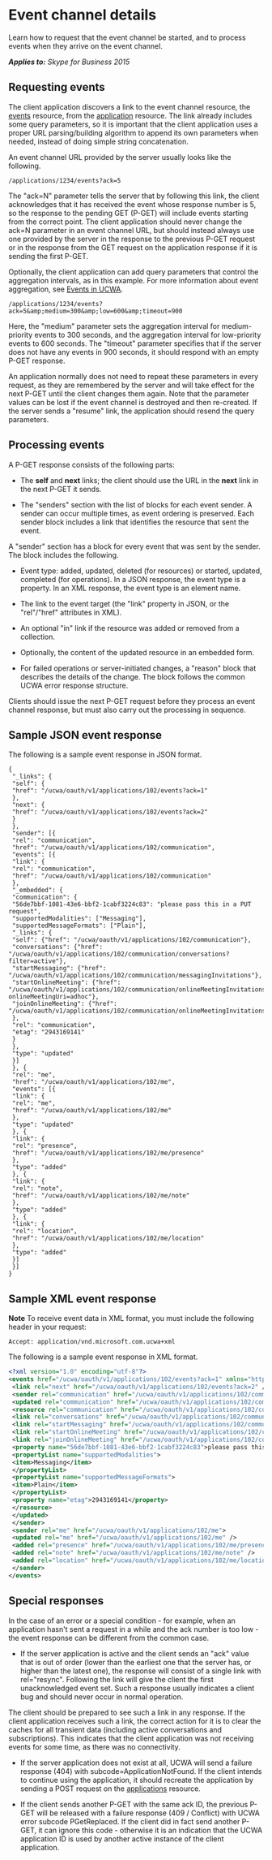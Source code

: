 
# Event channel details
Learn how to request that the event channel be started, and to process events when they arrive on the event channel.


 _**Applies to:** Skype for Business 2015_

## Requesting events
<a name="sectionSection0"> </a>

The client application discovers a link to the event channel resource, the [events](events_ref.md) resource, from the [application](application_ref.md) resource. The link already includes some query parameters, so it is important that the client application uses a proper URL parsing/building algorithm to append its own parameters when needed, instead of doing simple string concatenation.

An event channel URL provided by the server usually looks like the following.




```
/applications/1234/events?ack=5
```

The "ack=N" parameter tells the server that by following this link, the client acknowledges that it has received the event whose response number is 5, so the response to the pending GET (P-GET) will include events starting from the correct point. The client application should never change the ack=N parameter in an event channel URL, but should instead always use one provided by the server in the response to the previous P-GET request or in the response from the GET request on the application response if it is sending the first P-GET.

Optionally, the client application can add query parameters that control the aggregation intervals, as in this example. For more information about event aggregation, see [Events in UCWA](EventsInUCWA.md). 




```
/applications/1234/events?ack=5&amp;medium=300&amp;low=600&amp;timeout=900
```

Here, the "medium" parameter sets the aggregation interval for medium-priority events to 300 seconds, and the aggregation interval for low-priority events to 600 seconds. The "timeout" parameter specifies that if the server does not have any events in 900 seconds, it should respond with an empty P-GET response.

An application normally does not need to repeat these parameters in every request, as they are remembered by the server and will take effect for the next P-GET until the client changes them again. Note that the parameter values can be lost if the event channel is destroyed and then re-created. If the server sends a "resume" link, the application should resend the query parameters.


## Processing events
<a name="sectionSection1"> </a>

A P-GET response consists of the following parts:


- The **self** and **next** links; the client should use the URL in the **next** link in the next P-GET it sends.
 
- The "senders" section with the list of blocks for each event sender. A sender can occur multiple times, as event ordering is preserved. Each sender block includes a link that identifies the resource that sent the event.
 
A "sender" section has a block for every event that was sent by the sender. The block includes the following.


- Event type: added, updated, deleted (for resources) or started, updated, completed (for operations). In a JSON response, the event type is a property. In an XML response, the event type is an element name.
 
- The link to the event target (the "link" property in JSON, or the "rel"/"href" attributes in XML).
 
- An optional "in" link if the resource was added or removed from a collection.
 
- Optionally, the content of the updated resource in an embedded form.
 
- For failed operations or server-initiated changes, a "reason" block that describes the details of the change. The block follows the common UCWA error response structure.
 
Clients should issue the next P-GET request before they process an event channel response, but must also carry out the processing in sequence.


## Sample JSON event response
<a name="sectionSection2"> </a>

The following is a sample event response in JSON format.


```
{ 
 "_links": { 
 "self": { 
 "href": "/ucwa/oauth/v1/applications/102/events?ack=1" 
 }, 
 "next": { 
 "href": "/ucwa/oauth/v1/applications/102/events?ack=2" 
 } 
 }, 
 "sender": [{ 
 "rel": "communication", 
 "href": "/ucwa/oauth/v1/applications/102/communication", 
 "events": [{ 
 "link": { 
 "rel": "communication", 
 "href": "/ucwa/oauth/v1/applications/102/communication" 
 }, 
 "_embedded": { 
 "communication": { 
 "56de7bbf-1081-43e6-bbf2-1cabf3224c83": "please pass this in a PUT request", 
 "supportedModalities": ["Messaging"], 
 "supportedMessageFormats": ["Plain"], 
 "_links": { 
 "self": {"href": "/ucwa/oauth/v1/applications/102/communication"}, 
 "conversations": {"href": "/ucwa/oauth/v1/applications/102/communication/conversations?filter=active"}, 
 "startMessaging": {"href": "/ucwa/oauth/v1/applications/102/communication/messagingInvitations"}, 
 "startOnlineMeeting": {"href": "/ucwa/oauth/v1/applications/102/communication/onlineMeetingInvitations?onlineMeetingUri=adhoc"}, 
 "joinOnlineMeeting": {"href": "/ucwa/oauth/v1/applications/102/communication/onlineMeetingInvitations"} 
 }, 
 "rel": "communication", 
 "etag": "2943169141" 
 } 
 }, 
 "type": "updated" 
 }] 
 }, { 
 "rel": "me", 
 "href": "/ucwa/oauth/v1/applications/102/me", 
 "events": [{ 
 "link": { 
 "rel": "me", 
 "href": "/ucwa/oauth/v1/applications/102/me" 
 }, 
 "type": "updated" 
 }, { 
 "link": { 
 "rel": "presence", 
 "href": "/ucwa/oauth/v1/applications/102/me/presence" 
 }, 
 "type": "added" 
 }, { 
 "link": { 
 "rel": "note", 
 "href": "/ucwa/oauth/v1/applications/102/me/note" 
 }, 
 "type": "added" 
 }, { 
 "link": { 
 "rel": "location", 
 "href": "/ucwa/oauth/v1/applications/102/me/location" 
 }, 
 "type": "added" 
 }] 
 }] 
}

```


## Sample XML event response
<a name="sectionSection3"> </a>




 **Note** To receive event data in XML format, you must include the following header in your request:


```
Accept: application/vnd.microsoft.com.ucwa+xml
```

The following is a sample event response in XML format.




```XML
<?xml version="1.0" encoding="utf-8"?> 
<events href="/ucwa/oauth/v1/applications/102/events?ack=1" xmlns="http://schemas.microsoft.com/rtc/2012/03/ucwa"> 
 <link rel="next" href="/ucwa/oauth/v1/applications/102/events?ack=2" /> 
 <sender rel="communication" href="/ucwa/oauth/v1/applications/102/communication"> 
 <updated rel="communication" href="/ucwa/oauth/v1/applications/102/communication"> 
 <resource rel="communication" href="/ucwa/oauth/v1/applications/102/communication"> 
 <link rel="conversations" href="/ucwa/oauth/v1/applications/102/communication/conversations?filter=active" /> 
 <link rel="startMessaging" href="/ucwa/oauth/v1/applications/102/communication/messagingInvitations" /> 
 <link rel="startOnlineMeeting" href="/ucwa/oauth/v1/applications/102/communication/onlineMeetingInvitations?onlineMeetingUri=adhoc" /> 
 <link rel="joinOnlineMeeting" href="/ucwa/oauth/v1/applications/102/communication/onlineMeetingInvitations" /> 
 <property name="56de7bbf-1081-43e6-bbf2-1cabf3224c83">please pass this in a PUT request</property> 
 <propertyList name="supportedModalities"> 
 <item>Messaging</item> 
 </propertyList> 
 <propertyList name="supportedMessageFormats"> 
 <item>Plain</item> 
 </propertyList> 
 <property name="etag">2943169141</property> 
 </resource> 
 </updated> 
 </sender> 
 <sender rel="me" href="/ucwa/oauth/v1/applications/102/me"> 
 <updated rel="me" href="/ucwa/oauth/v1/applications/102/me" /> 
 <added rel="presence" href="/ucwa/oauth/v1/applications/102/me/presence" /> 
 <added rel="note" href="/ucwa/oauth/v1/applications/102/me/note" /> 
 <added rel="location" href="/ucwa/oauth/v1/applications/102/me/location" /> 
 </sender> 
</events>

```


## Special responses
<a name="sectionSection4"> </a>

In the case of an error or a special condition - for example, when an application hasn't sent a request in a while and the ack number is too low - the event response can be different from the common case.


- If the server application is active and the client sends an "ack" value that is out of order (lower than the earliest one that the server has, or higher than the latest one), the response will consist of a single link with rel="resync". Following the link will give the client the first unacknowledged event set. Such a response usually indicates a client bug and should never occur in normal operation.
 
 The client should be prepared to see such a link in any response. If the client application receives such a link, the correct action for it is to clear the caches for all transient data (including active conversations and subscriptions). This indicates that the client application was not receiving events for some time, as there was no connectivity.
 
- If the server application does not exist at all, UCWA will send a failure response (404) with subcode=ApplicationNotFound. If the client intends to continue using the application, it should recreate the application by sending a POST request on the [applications](applications_ref.md) resource.
 
- If the client sends another P-GET with the same ack ID, the previous P-GET will be released with a failure response (409 / Conflict) with UCWA error subcode PGetReplaced. If the client did in fact send another P-GET, it can ignore this code - otherwise it is an indication that the UCWA application ID is used by another active instance of the client application.
 
